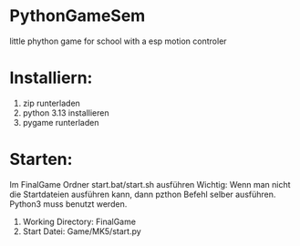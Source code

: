 # PythonGameSem
little phython game for school with a esp motion controler

# Installiern:
  1. zip runterladen
  2. python 3.13 installieren
  3. pygame runterladen

# Starten:
  Im FinalGame Ordner start.bat/start.sh ausführen
  Wichtig: Wenn man nicht die Startdateien ausführen kann, dann pzthon Befehl selber ausführen. Python3 muss benutzt werden.
  1. Working Directory: FinalGame
  2. Start Datei: Game/MK5/start.py

